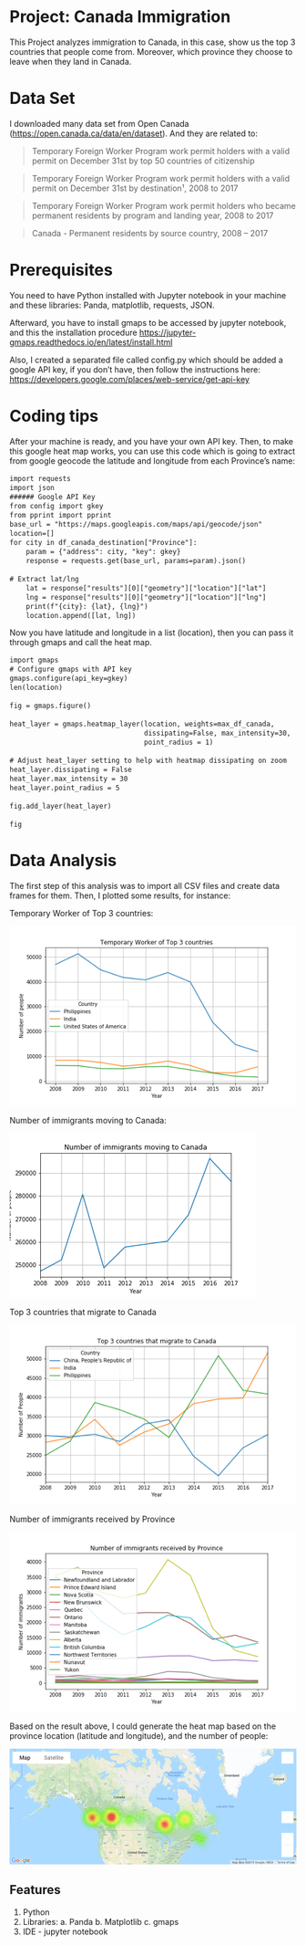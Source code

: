 # Project: Canada Immigration
This Project analyzes immigration to Canada, in this case, show us the top 3 countries that people come from. Moreover, which province they choose to leave when they land in Canada. 

# Data Set
I downloaded many data set from Open Canada (https://open.canada.ca/data/en/dataset). And they are related to:
 > Temporary Foreign Worker Program work permit holders with a valid permit on December 31st by top 50 countries of citizenship

 > Temporary Foreign Worker Program work permit holders with a valid permit on December 31st by destination¹, 2008 to 2017

 > Temporary Foreign Worker Program work permit holders who became permanent residents by program and landing year, 2008 to 2017
 
 > Canada - Permanent residents by source country, 2008 – 2017

# Prerequisites 
You need to have Python installed with Jupyter notebook in your machine and these libraries: Panda, matplotlib, requests, JSON. 

Afterward, you have to install gmaps to be accessed by jupyter notebook, and this the installation procedure https://jupyter-gmaps.readthedocs.io/en/latest/install.html

Also, I created a separated file called config.py which should be added a google API key, if you don’t have, then follow the instructions here: https://developers.google.com/places/web-service/get-api-key

# Coding tips
After your machine is ready, and you have your own API key. Then, to make this google heat map works, you can use this code which is going to extract from google geocode the latitude and longitude from each Province’s name:
```
import requests
import json
###### Google API Key
from config import gkey
from pprint import pprint
base_url = "https://maps.googleapis.com/maps/api/geocode/json"
location=[]
for city in df_canada_destination["Province"]:
    param = {"address": city, "key": gkey}
    response = requests.get(base_url, params=param).json()

# Extract lat/lng
    lat = response["results"][0]["geometry"]["location"]["lat"]
    lng = response["results"][0]["geometry"]["location"]["lng"]
    print(f"{city}: {lat}, {lng}")
    location.append([lat, lng])
```
Now you have latitude and longitude in a list (location),  then you can pass it through gmaps and call the heat map.
```
import gmaps
# Configure gmaps with API key
gmaps.configure(api_key=gkey)
len(location)

fig = gmaps.figure()

heat_layer = gmaps.heatmap_layer(location, weights=max_df_canada, 
                                 dissipating=False, max_intensity=30,
                                 point_radius = 1)

# Adjust heat_layer setting to help with heatmap dissipating on zoom
heat_layer.dissipating = False
heat_layer.max_intensity = 30
heat_layer.point_radius = 5

fig.add_layer(heat_layer)

fig
```
# Data Analysis
The first step of this analysis was to import all CSV files and create data frames for them. Then, I plotted some results, for instance:

Temporary Worker of Top 3 countries:

![GitHub Logo](/Screenshots/TemporaryWorkerTop3countries.png)

Number of immigrants moving to Canada:

![GitHub Logo](/Screenshots/NumberofimmigrantsmovingtoCanada.png)

Top 3 countries that migrate to Canada

![GitHub Logo](/Screenshots/Top3countriesthatmigratetoCanada.png)

Number of immigrants received by Province

![GitHub Logo](/Screenshots/NumberofimmigrantsreceivedbyProvince.png)

Based on the result above, I could generate the heat map based on the province location (latitude and longitude), and the number of people:

![GitHub Logo](/Screenshots/map.png)


## Features

1.	Python
2.	Libraries: 
a.	Panda
b.	Matplotlib
c. gmaps
3.	IDE - jupyter notebook
 
